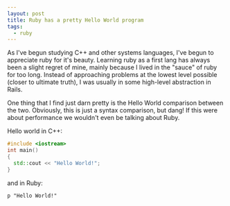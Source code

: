 ```yaml
---
layout: post
title: Ruby has a pretty Hello World program
tags:
  - ruby
---
```


As I've begun studying C++ and other systems languages, I've begun to appreciate ruby for it's beauty. Learning ruby as a first lang has always been a slight regret of mine, mainly because I lived in the "sauce" of ruby for too long. Instead of approaching problems at the lowest level possible (closer to ultimate truth), I was usually in some high-level abstraction in Rails.

One thing that I find just darn pretty is the Hello World comparison between the two. Obviously, this is just a syntax comparison, but dang! If this were about performance we wouldn't even be talking about Ruby.

Hello world in C++: 

```cpp
#include <iostream>
int main()
{
  std::cout << "Hello World!";
}
```

and in Ruby:

```
p "Hello World!"
```
